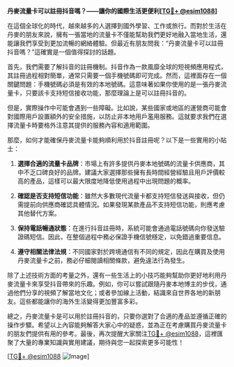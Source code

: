 **丹麥流量卡可以註冊抖音嗎？——讓你的國際生活更便利[[TG💪+ @esim1088](https://t.me/s/esim1088)]**

在這個全球化的時代，越來越多的人選擇到國外學習、工作或旅行。而對於生活在丹麥的朋友來說，擁有一張當地的流量卡不僅能幫助我們更好地融入當地生活，還能讓我們享受到更加流暢的網絡體驗。但最近有朋友問我：“丹麥流量卡可以註冊抖音嗎？”這確實是一個值得探討的話題。

首先，我們需要了解抖音的註冊機制。抖音作為一款風靡全球的短視頻應用程式，其註冊過程相對簡單，通常只需要一個手機號碼即可完成。然而，這裡面存在一個關鍵問題：手機號碼必須是有效的本地號碼。這意味著如果你使用的是一張丹麥流量卡，只要該卡支持短信接收功能，那麼理論上是可以註冊抖音的。

但是，實際操作中可能會遇到一些障礙。比如說，某些國家或地區的運營商可能會對國際用戶設置額外的安全措施，以防止非本地用戶濫用服務。這就要求我們在選擇流量卡時要格外注意其提供的服務內容和適用範圍。

那麼，如何才能確保丹麥流量卡能夠順利用於抖音註冊呢？以下是一些實用的小貼士：

1. **選擇合適的流量卡品牌**：市場上有許多提供丹麥本地號碼的流量卡供應商，其中不乏口碑良好的品牌。建議大家選擇那些擁有長時間經營經驗且用戶評價較高的產品，這樣可以最大限度地降低使用過程中出現問題的概率。

2. **確認是否支持短信功能**：雖然大多數現代流量卡都支持短信發送與接收，但仍需提前向供應商確認具體情況。如果發現某款產品不支持短信功能，則應考慮其他替代方案。

3. **保持電話暢通狀態**：在進行抖音註冊時，系統可能會通過電話號碼向你發送驗證碼短信。因此，在整個過程中務必保證手機信號穩定，以免錯過重要信息。

4. **遵守相關法律法規**：不同國家對於跨境通信有不同的規定，因此在購買及使用丹麥流量卡之前，務必仔細閱讀相關條款，避免違法行為發生。

除了上述技術方面的考量之外，還有一些生活上的小技巧能夠幫助你更好地利用丹麥流量卡來享受抖音帶來的乐趣。例如，你可以嘗試跟隨丹麥本地博主的步伐，通過他們分享的視頻了解當地文化；或者參加線上活動，結識來自世界各地的新朋友。這些都能讓你的海外生活變得更加豐富多彩。

總之，丹麥流量卡是可以用於註冊抖音的，只要你選對了合適的產品並遵循正確的操作步驟。希望以上內容能夠解答大家心中的疑惑，並為正在考慮購買丹麥流量卡的朋友們提供有用的參考。最後，再次提醒大家關注[TG💪+ @esim1088](https://t.me/s/esim1088)，這裡匯聚了大量的專業知識與實用建議，期待與您一起探索更多可能性！

[[TG💪+ @esim1088](https://t.me/s/esim1088) ![Image](https://i.postimg.cc/4NQfJmqS/Snipaste-2025-05-13-00-14-12.png)]
